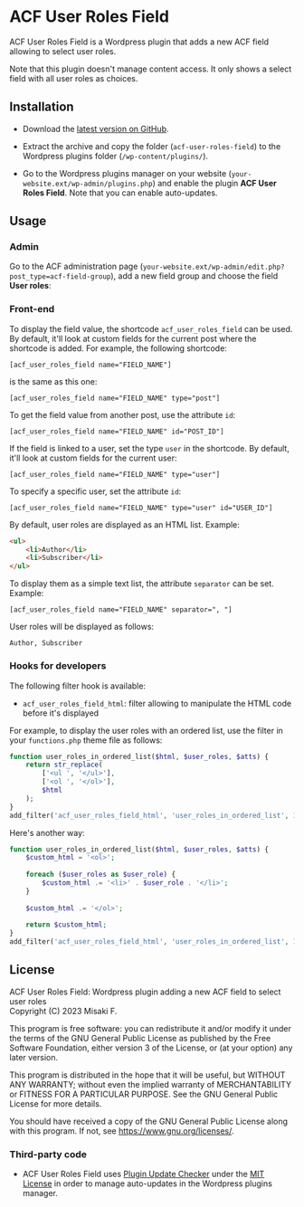 # ACF User Roles Field

ACF User Roles Field is a Wordpress plugin that adds a new ACF field allowing to select user roles.

Note that this plugin doesn't manage content access. It only shows a select field with all user roles as choices.

## Installation

- Download the [latest version on GitHub](https://github.com/misaki-web/acf-user-roles-field/releases/latest/download/acf-user-roles-field.zip).

- Extract the archive and copy the folder (`acf-user-roles-field`) to the Wordpress plugins folder (`/wp-content/plugins/`).

- Go to the Wordpress plugins manager on your website (`your-website.ext/wp-admin/plugins.php`) and enable the plugin **ACF User Roles Field**. Note that you can enable auto-updates.

## Usage

### Admin

Go to the ACF administration page (`your-website.ext/wp-admin/edit.php?post_type=acf-field-group`), add a new field group and choose the field **User roles**:

### Front-end

To display the field value, the shortcode `acf_user_roles_field` can be used. By default, it'll look at custom fields for the current post where the shortcode is added. For example, the following shortcode:

	[acf_user_roles_field name="FIELD_NAME"]

is the same as this one:

	[acf_user_roles_field name="FIELD_NAME" type="post"]

To get the field value from another post, use the attribute `id`:

	[acf_user_roles_field name="FIELD_NAME" id="POST_ID"]

If the field is linked to a user, set the type `user` in the shortcode. By default, it'll look at custom fields for the current user:

	[acf_user_roles_field name="FIELD_NAME" type="user"]

To specify a specific user, set the attribute `id`:

	[acf_user_roles_field name="FIELD_NAME" type="user" id="USER_ID"]

By default, user roles are displayed as an HTML list. Example:

```html
<ul>
	<li>Author</li>
	<li>Subscriber</li>
</ul>
```

To display them as a simple text list, the attribute `separator` can be set. Example:

	[acf_user_roles_field name="FIELD_NAME" separator=", "]

User roles will be displayed as follows:

	Author, Subscriber

### Hooks for developers

The following filter hook is available:

- `acf_user_roles_field_html`: filter allowing to manipulate the HTML code before it's displayed

For example, to display the user roles with an ordered list, use the filter in your `functions.php` theme file as follows:

```php
function user_roles_in_ordered_list($html, $user_roles, $atts) {
	return str_replace(
		['<ul ', '</ul>'],
		['<ol ', '</ol>'],
		$html
	);
}
add_filter('acf_user_roles_field_html', 'user_roles_in_ordered_list', 10, 3);
```

Here's another way:

```php
function user_roles_in_ordered_list($html, $user_roles, $atts) {
	$custom_html = '<ol>';
	
	foreach ($user_roles as $user_role) {
		$custom_html .= '<li>' . $user_role . '</li>';
	}
	
	$custom_html .= '</ol>';
	
	return $custom_html;
}
add_filter('acf_user_roles_field_html', 'user_roles_in_ordered_list', 10, 3);
```

## License

ACF User Roles Field: Wordpress plugin adding a new ACF field to select user roles  
Copyright (C) 2023  Misaki F.

This program is free software: you can redistribute it and/or modify
it under the terms of the GNU General Public License as published by
the Free Software Foundation, either version 3 of the License, or
(at your option) any later version.

This program is distributed in the hope that it will be useful,
but WITHOUT ANY WARRANTY; without even the implied warranty of
MERCHANTABILITY or FITNESS FOR A PARTICULAR PURPOSE.  See the
GNU General Public License for more details.

You should have received a copy of the GNU General Public License
along with this program.  If not, see <https://www.gnu.org/licenses/>.

### Third-party code

- ACF User Roles Field uses [Plugin Update Checker](https://github.com/YahnisElsts/plugin-update-checker) under the [MIT License](https://github.com/YahnisElsts/plugin-update-checker/blob/master/license.txt) in order to manage auto-updates in the Wordpress plugins manager.
